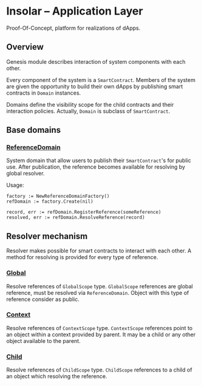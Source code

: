 Insolar – Application Layer
==================================================
Proof-Of-Concept, platform for realizations of dApps.

Overview
--------
Genesis module describes interaction of system components with each other.

Every component of the system is a `SmartContract`. Members of the system are given the opportunity to build their own dApps by publishing smart contracts in `Domain` instances.

Domains define the visibility scope for the child contracts and their interaction policies. Actually, `Domain` is subclass of `SmartContract`.


Base domains
--------------
### [ReferenceDomain](https://godoc.org/github.com/insolar/insolar/genesis/public/core/reference.go)

System domain that allow users to publish their `SmartContract`'s for public use. 
After publication, the reference becomes available for resolving by global resolver.

Usage:
```
factory := NewReferenceDomainFactory()
refDomain := factory.Create(nil)

record, err := refDomain.RegisterReference(someReference)
resolved, err := refDomain.ResolveReference(record)
```

Resolver mechanism
--------------
Resolver makes possible for smart contracts to interact with each other.
A method for resolving is provided for every type of reference.

### [Global](https://godoc.org/github.com/insolar/insolar/genesis/model/resolver/global.go)
Resolve references of `GlobalScope` type.
`GlobalScope` references are global reference, must be resolved via `ReferenceDomain`.
 Object with this type of reference consider as public. 


### [Context](https://godoc.org/github.com/insolar/insolar/genesis/model/resolver/context.go)
Resolve references of `ContextScope` type.
`ContextScope` references point to an object within a context provided by parent.
It may be a child or any other object available to the parent.


### [Child](https://godoc.org/github.com/insolar/insolar/genesis/model/resolver/child.go)
Resolve references of `ChildScope` type.
`ChildScope` references to a child of an object which resolving the reference.

